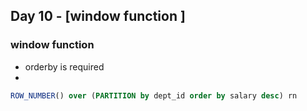 ## Day 10 - [window function ]

### window function
* orderby is required
* 

```sql
ROW_NUMBER() over (PARTITION by dept_id order by salary desc) rn

```

###